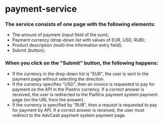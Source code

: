 # payment-service
### The service consists of one page with the following elements:
* The amount of payment (input field of the sum);
* Payment currency (drop-down list with values ​​of EUR, USD, RUB);
* Product description (multi-line information entry field);
* Submit (button);
### When you click on the "Submit" button, the following happens:
* If the currency in the drop-down list is "EUR", the user is sent to the payment page without selecting the direction.
* If the currency specifies "USD", then an invoice is requested to pay for payment on the API in the Piastrix currency. If a correct answer is received, the user is redirected to the PiaStrix payment system payment page (on the URL from the answer).
* If the currency is specified by "RUB", then a request is requested to pay for payment by API. If a correct answer is received, the user must redirect to the AdvCash payment system payment page. 
